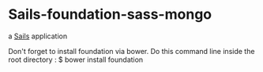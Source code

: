 # Sails-foundation-sass-mongo

a [Sails](http://sailsjs.org) application

Don't forget to install foundation via bower.
Do this command line inside the root directory :
$ bower install foundation
